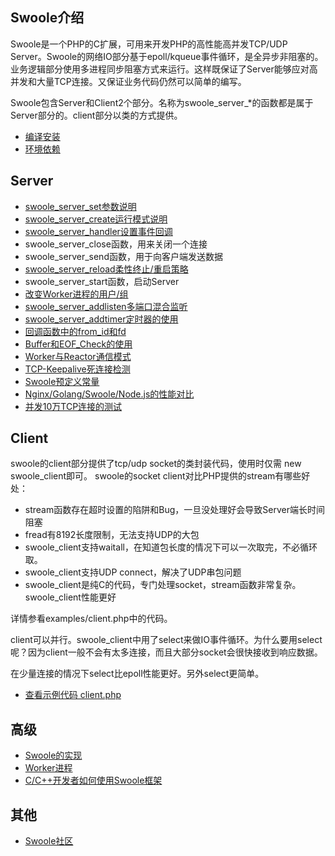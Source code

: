 Swoole介绍
-----
Swoole是一个PHP的C扩展，可用来开发PHP的高性能高并发TCP/UDP Server。Swoole的网络IO部分基于epoll/kqueue事件循环，是全异步非阻塞的。 业务逻辑部分使用多进程同步阻塞方式来运行。这样既保证了Server能够应对高并发和大量TCP连接。又保证业务代码仍然可以简单的编写。

Swoole包含Server和Client2个部分。名称为swoole_server_*的函数都是属于Server部分的。client部分以类的方式提供。  

* [编译安装](install.md)
* [环境依赖](dependency.md)

Server
-----
* [swoole_server_set参数说明](setting.md)
* [swoole_server_create运行模式说明](factory_mode.md)
* [swoole_server_handler设置事件回调](event_handler.md)
* swoole_server_close函数，用来关闭一个连接
* swoole_server_send函数，用于向客户端发送数据
* [swoole_server_reload柔性终止/重启策略](reload.md)
* swoole_server_start函数，启动Server
* [改变Worker进程的用户/组](user.md)
* [swoole_server_addlisten多端口混合监听](addlisten.md)
* [swoole_server_addtimer定时器的使用](timer.md)
* [回调函数中的from_id和fd](fd.md)
* [Buffer和EOF_Check的使用](buffer.md) 
* [Worker与Reactor通信模式](dispatch_mod.md)
* [TCP-Keepalive死连接检测](tcp_keepalive.md)
* [Swoole预定义常量](define.md)
* [Nginx/Golang/Swoole/Node.js的性能对比](bench.md) 
* [并发10万TCP连接的测试](c100k.md)

Client
-----
swoole的client部分提供了tcp/udp socket的类封装代码，使用时仅需 new swoole_client即可。
swoole的socket client对比PHP提供的stream有哪些好处：

* stream函数存在超时设置的陷阱和Bug，一旦没处理好会导致Server端长时间阻塞
* fread有8192长度限制，无法支持UDP的大包
* swoole_client支持waitall，在知道包长度的情况下可以一次取完，不必循环取。
* swoole_client支持UDP connect，解决了UDP串包问题
* swoole_client是纯C的代码，专门处理socket，stream函数非常复杂。swoole_client性能更好

详情参看examples/client.php中的代码。

client可以并行。swoole_client中用了select来做IO事件循环。为什么要用select呢？因为client一般不会有太多连接，而且大部分socket会很快接收到响应数据。  

在少量连接的情况下select比epoll性能更好。另外select更简单。

* [查看示例代码 client.php](https://github.com/matyhtf/swoole/blob/master/examples/client.php)

高级
-----
* [Swoole的实现](swoole.md)
* [Worker进程](worker.md)
* [C/C++开发者如何使用Swoole框架](use_c.md)

其他
-----
* [Swoole社区](community.md)
